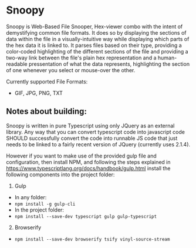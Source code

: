 # Snoopy
Snoopy is Web-Based File Snooper, Hex-viewer combo with the intent of demystifying common file formats.  It does so by displaying the sections of data within the file in a visually-intuitive way while displaying which parts of the hex data it is linked to.  It parses files based on their type, providing a color-coded highlighting of the different sections of the file and providing a two-way link between the file's plain hex representation and a human-readable pressentation of what the data represents, highlighting the section of one whenever you select or mouse-over the other.

Currently supported File Formats:
* GIF, JPG, PNG, TXT


## Notes about building:
Snoopy is written in pure Typescript using only JQuery as an external library.  Any way that you can convert typescript code into javascript code SHOULD successfully convert the code into runnable JS code that just needs to be linked to a fairly recent version of JQuery (currently uses 2.1.4).

However if you want to make use of the provided gulp file and configuration, then install NPM, and following the steps explained in https://www.typescriptlang.org/docs/handbook/gulp.html install the following components into the project folder:

1. Gulp
  * In any folder:
  * `npm install -g gulp-cli`
  * In the project folder:
  * `npm install --save-dev typescript gulp gulp-typescript` 
2. Browserify
  * `npm install --save-dev browserify tsify vinyl-source-stream`

